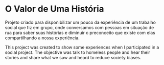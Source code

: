 # O Valor de Uma História

Projeto criado para disponibilizar um pouco da experiência de um trabalho social que fiz em grupo, onde conversamos com pessoas em situação de rua para saber suas histórias e diminuir o preconceito que existe com elas compartilhando a nossa experiência. 

This project was created to show some experiences when I participated in a social project. The objective was talk to homeless people and hear their stories and share what we saw and heard to reduce society biases.
